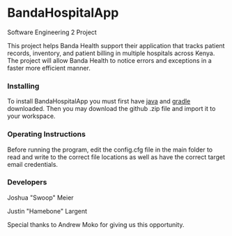 # BandaHospitalApp
Software Engineering 2 Project

This project helps Banda Health support their application that tracks patient records, 
inventory, and patient billing in multiple hospitals across Kenya. The project will allow 
Banda Health to notice errors and exceptions in a faster more efficient manner.

### Installing
To install BandaHospitalApp you must first have [java](https://java.com/en/download/) and [gradle](https://gradle.org/install/) downloaded. Then you may download the github .zip file and import it to your workspace.

### Operating Instructions
Before running the program, edit the config.cfg file in the main folder to read and write to the correct file locations as well as have the correct target email credentials.

### Developers
Joshua "Swoop" Meier

Justin "Hamebone" Largent


Special thanks to Andrew Moko for giving us this opportunity.

